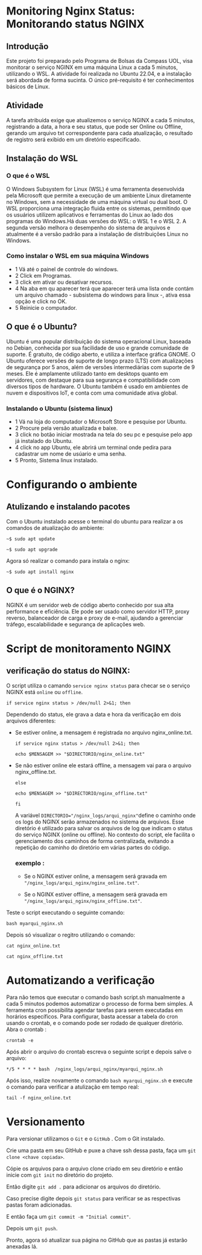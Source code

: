 # Monitoring Nginx Status: Monitorando status NGINX

## Introdução
Este projeto foi preparado pelo Programa de Bolsas da Compass UOL, visa monitorar o serviço NGINX em uma máquina Linux a cada 5 minutos, utilizando o WSL. A atividade foi realizada no Ubuntu 22.04, e a instalação será abordada de forma sucinta. O único pré-requisito é ter conhecimentos básicos de Linux.

## Atividade
A tarefa atribuída exige que atualizemos o serviço NGINX a cada 5 minutos, registrando a data, a hora e seu status, que pode ser Online ou Offline, gerando um arquivo  txt correspondente para cada atualização, o resultado de registro será exibido em um diretório especificado.

## Instalação do WSL
### O que é o WSL
O Windows Subsystem for Linux (WSL) é uma ferramenta desenvolvida pela Microsoft que permite a execução de um ambiente Linux diretamente no Windows, sem a necessidade de uma máquina virtual ou dual boot. O WSL proporciona uma integração fluida entre os sistemas, permitindo que os usuários utilizem aplicativos e ferramentas do Linux ao lado dos programas do Windows.Há duas versões do WSL: o WSL 1 e o WSL 2. A segunda versão melhora o desempenho do sistema de arquivos e atualmente é a versão padrão para a instalação de distribuições Linux no Windows.

### Como instalar o WSL em sua máquina Windows
- 1 Vá até o painel de controle do windows.
- 2 Click em Programas.
- 3 click em ativar ou desativar recursos.
- 4 Na aba em qu aparecer terá que aparecer terá uma lista onde contám um arquivo chamado - subsistema do windows para linux -, ativa essa opção e click no OK.
- 5 Reinicie o computador.

## O que é o Ubuntu?
Ubuntu é uma popular distribuição do sistema operacional Linux, baseada no Debian, conhecida por sua facilidade de uso e grande comunidade de suporte. É gratuito, de código aberto, e utiliza a interface gráfica GNOME. O Ubuntu oferece versões de suporte de longo prazo (LTS) com atualizações de segurança por 5 anos, além de versões intermediárias com suporte de 9 meses. Ele é amplamente utilizado tanto em desktops quanto em servidores, com destaque para sua segurança e compatibilidade com diversos tipos de hardware. O Ubuntu também é usado em ambientes de nuvem e dispositivos IoT, e conta com uma comunidade ativa global.

### Instalando o Ubuntu (sistema linux)
- 1 Vá na loja do computador o Microsoft Store e pesquise por Ubuntu.
- 2 Procure pela versão atualizada e baixe.
- 3 click no botão iniciar mostrada na tela do seu pc e pesquise pelo app já instalado do Ubuntu.
- 4 click no app Ubuntu, ele abrirá um terminal onde pedira para cadastrar um nome de usúario e uma senha.
- 5 Pronto, Sistema linux instalado.

# Configurando o ambiente
## Atulizando e instalando pacotes
Com o Ubuntu instalado acesse o terminal do ubuntu para realizar a os comandos de atualização do ambiente:

```~$ sudo apt update```

```~$ sudo apt upgrade```

Agora só realizar o comando para instala o nginx:

```~$ sudo apt install nginx```

## O que é o NGINX?
NGINX é um servidor web de código aberto conhecido por sua alta performance e eficiência. Ele pode ser usado como servidor HTTP, proxy reverso, balanceador de carga e proxy de e-mail, ajudando a gerenciar tráfego, escalabilidade e segurança de aplicações web.

# Script de monitoramento NGINX

## verificação do status do NGINX:

O script utiliza o camando ```service nginx status``` para checar se o serviço NGINX está ```online``` ou ```offline```. 

``` if service nginx status > /dev/null 2>&1; then ```

Dependendo do status, ele grava a data e hora da verificação em dois arquivos diferentes:

- Se  estiver online, a mensagem é registrada no arquivo nginx_online.txt.

  ```if service nginx status > /dev/null 2>&1; then```
    
    ```MENSAGEM="$(date +'%y-%m-%d %H:%M:%S') - O SERVIÇO NGINX ESTÁ ONLINE."
    echo $MENSAGEM >> "$DIRECTORIO/nginx_online.txt" 

- Se não estiver online ele estará offline, a mensagem vai para o arquivo nginx_offline.txt.
  
  ```else```
  ```MENSAGEM="$(date +'%y-%m-%d %H:%M:%S') - O SERVIÇO NGINX ESTÁ OFFLINE."
  echo $MENSAGEM >> "$DIRECTORIO/nginx_offline.txt" 
  
  fi
  ```
  
  A variável ```DIRECTORIO="/nginx_logs/arqui_nginx"```define o caminho onde os logs do NGINX serão armazenados no sistema de arquivos. Esse diretório é utilizado para salvar os arquivos de log que indicam o status do serviço NGINX (online ou offline). No contexto do script, ele facilita o gerenciamento dos caminhos de forma centralizada, evitando a repetição do caminho do diretório em várias partes do código.

  ### exemplo :

  - Se o NGINX estiver online, a mensagem será gravada em ```"/nginx_logs/arqui_nginx/nginx_online.txt"```.

  - Se o NGINX estiver offline, a mensagem será gravada em ```"/nginx_logs/arqui_nginx/nginx_offline.txt"```.

 Teste o script executando o seguinte comando:
 
 ```bash myarqui_nginx.sh```
 
 Depois só visualizar o regitro utilizando o comando:
 
 ```cat nginx_online.txt```

```cat nginx_offline.txt```

# Automatizando a verificação

Para não temos que executar o comando bash script.sh manualmente a cada 5 minutos podemos automatizar o processo de forma bem simples. A ferramenta cron possibilita agendar tarefas para serem executadas em horários específicos. Para configurar, basta acessar a tabela do cron usando o crontab, e o comando pode ser rodado de qualquer diretório. Abra o crontab :

```crontab -e```

Após abrir o arquivo do crontab escreva o seguinte script e depois salve o arquivo:

```*/5 * * * * bash  /nginx_logs/arqui_nginx/myarqui_nginx.sh```

Após isso, realize novamente o comando ```bash myarqui_nginx.sh``` e  execute o comando para verificar a atulização em tempo real:

```tail -f nginx_online.txt```


# Versionamento 

Para versionar utilizamos o  ```Git```  e o  ```GitHub``` . Com o Git instalado. 

Crie uma pasta em seu GitHub e puxe a chave ssh dessa pasta, faça um ```git clone <chave copiada>```.

Cópie os arquivos para o arquivo clone criado em seu diretório e então inicie com ```git init``` no diretório do projeto.

Então digite ```git add .``` para adicionar os arquivos do diretório.

Caso precise digite depois ```git status``` para verificar se as respectivas pastas foram adicionadas. 

E então faça um ```git commit -m "Initial commit"```.  

Depois um ```git push```.

Pronto, agora só atualizar sua página no GitHub que as pastas já estarão anexadas lá.
